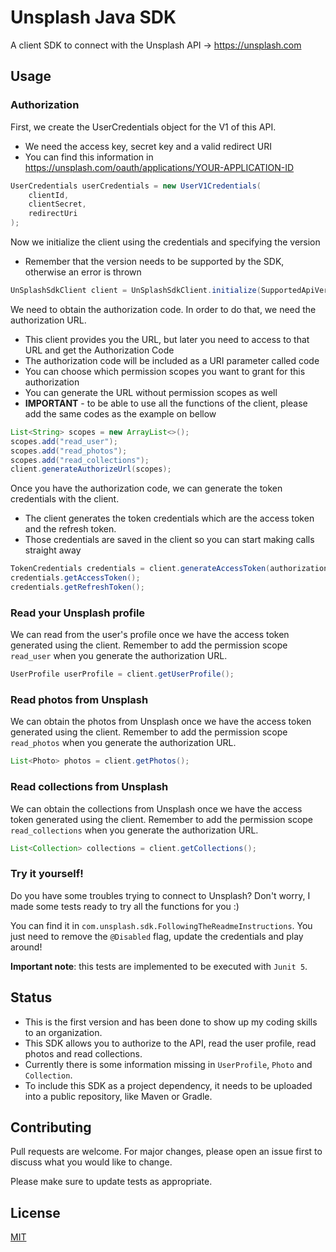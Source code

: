 # Unsplash Java SDK

A client SDK to connect with the Unsplash API -> https://unsplash.com

## Usage

### Authorization
First, we create the UserCredentials object for the V1 of this API.
- We need the access key, secret key and a valid redirect URI
- You can find this information in https://unsplash.com/oauth/applications/YOUR-APPLICATION-ID
```java
UserCredentials userCredentials = new UserV1Credentials(
    clientId,
    clientSecret,
    redirectUri
);
```
Now we initialize the client using the credentials and specifying the version
- Remember that the version needs to be supported by the SDK, otherwise an error is thrown
```java
UnSplashSdkClient client = UnSplashSdkClient.initialize(SupportedApiVersions.VERSION_1, userCredentials);
```
We need to obtain the authorization code. In order to do that, we need the authorization URL.
- This client provides you the URL, but later you need to access to that URL and get the Authorization Code
- The authorization code will be included as a URI parameter called code
- You can choose which permission scopes you want to grant for this authorization
- You can generate the URL without permission scopes as well
- **IMPORTANT** - to be able to use all the functions of the client, please add the same codes as the example on bellow
```java
List<String> scopes = new ArrayList<>();
scopes.add("read_user");
scopes.add("read_photos");
scopes.add("read_collections");
client.generateAuthorizeUrl(scopes);
```
Once you have the authorization code, we can generate the token credentials with the client.
- The client generates the token credentials which are the access token and the refresh token.
- Those credentials are saved in the client so you can start making calls straight away
```java
TokenCredentials credentials = client.generateAccessToken(authorizationCode);
credentials.getAccessToken();
credentials.getRefreshToken();
```
### Read your Unsplash profile
We can read from the user's profile once we have the access token generated using the client.
Remember to add the permission scope `read_user` when you generate the authorization URL.
```java
UserProfile userProfile = client.getUserProfile();
```
### Read photos from Unsplash
We can obtain the photos from Unsplash once we have the access token generated using the client.
Remember to add the permission scope `read_photos` when you generate the authorization URL.
```java
List<Photo> photos = client.getPhotos();
```
### Read collections from Unsplash
We can obtain the collections from Unsplash once we have the access token generated using the client.
Remember to add the permission scope `read_collections` when you generate the authorization URL.
```java
List<Collection> collections = client.getCollections();
```
### Try it yourself!
Do you have some troubles trying to connect to Unsplash? Don't worry, I made some tests ready to try all the functions for you :)

You can find it in `com.unsplash.sdk.FollowingTheReadmeInstructions`. You just need to remove the `@Disabled` flag, update the credentials and play around!

**Important note**: this tests are implemented to be executed with `Junit 5`.
## Status
- This is the first version and has been done to show up my coding skills to an organization.
- This SDK allows you to authorize to the API, read the user profile, read photos and read collections.
- Currently there is some information missing in `UserProfile`, `Photo` and `Collection`.
- To include this SDK as a project dependency, it needs to be uploaded into a public repository, like Maven or Gradle.

## Contributing
Pull requests are welcome. For major changes, please open an issue first to discuss what you would like to change.

Please make sure to update tests as appropriate.

## License
[MIT](https://choosealicense.com/licenses/mit/)
